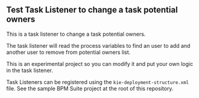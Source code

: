 Test Task Listener to change a task potential owners
--

This is a task listener to change a task potential owners.

The task listener will read the process variables to find an user to add and another user to remove from potential owners list.

This is an experimental project so you can modify it and put your own logic in the task listener.

Task Listeners can be registered using the `kie-deployment-structure.xml` file. See the sample BPM Suite project at the root of this repository.
